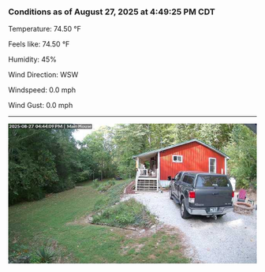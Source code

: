 ### Conditions as of August 27, 2025 at 4:49:25 PM CDT 

Temperature: 74.50 &deg;F

Feels like: 74.50 &deg;F

Humidity: 45%

Wind Direction: WSW

Windspeed: 0.0 mph

Wind Gust: 0.0 mph

---

<img src="./images/latest.jpeg"/>

